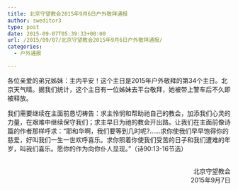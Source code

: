 ```yaml
---
title: 北京守望教会2015年9月6日户外敬拜通报
author: sweditor3
type: post
date: 2015-09-07T05:39:33+00:00
url: /2015/09/07/北京守望教会2015年9月6日户外敬拜通报/
categories:
  - 户外通报

---
```

各位亲爱的弟兄姊妹：主内平安！这个主日是2015年户外敬拜的第34个主日。北京天气晴。据我们统计，这个主日有一位姊妹去平台敬拜，她被带上警车后不久即被释放。
	  
我们需要继续在主面前恳切祷告：求主怜悯和帮助祂自己的教会，加添我们心灵的力量，在艰难中继续保守我们；求主早日为祂的教会开出路。让我们在主面前像诗篇的作者那样呼求：&ldquo;耶和华啊，我们要等到几时呢?&hellip;&hellip;求你使我们早早饱得你的慈爱，好叫我们一生一世欢呼喜乐。求你照着你使我们受苦的日子和我们遭难的年岁，叫我们喜乐。愿你的作为向你仆人显现。&rdquo;（诗90:13-16节选） 

<p style="text-align: right;">
  <br /> 北京守望教会<br /> 2015年9月7日
</p>